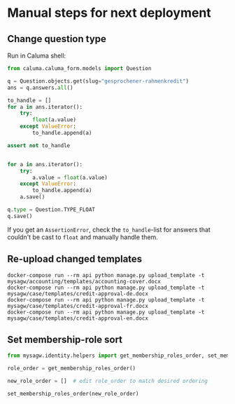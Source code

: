 # Manual steps for next deployment

## Change question type

Run in Caluma shell:

```python
from caluma.caluma_form.models import Question

q = Question.objects.get(slug="gesprochener-rahmenkredit")
ans = q.answers.all()

to_handle = []
for a in ans.iterator():
    try:
        float(a.value)
    except ValueError:
        to_handle.append(a)

assert not to_handle


for a in ans.iterator():
    try:
        a.value = float(a.value)
    except ValueError:
        to_handle.append(a)
    a.save()

q.type = Question.TYPE_FLOAT
q.save()
```

If you get an `AssertionError`, check the `to_handle`-list for answers that couldn't be
cast to `float` and manually handle them.


## Re-upload changed templates

```shell
docker-compose run --rm api python manage.py upload_template -t mysagw/accounting/templates/accounting-cover.docx
docker-compose run --rm api python manage.py upload_template -t mysagw/case/templates/credit-approval-de.docx
docker-compose run --rm api python manage.py upload_template -t mysagw/case/templates/credit-approval-fr.docx
docker-compose run --rm api python manage.py upload_template -t mysagw/case/templates/credit-approval-en.docx
```

## Set membership-role sort

```python
from mysagw.identity.helpers import get_membership_roles_order, set_membership_roles_order

role_order = get_membership_roles_order()

new_role_order = []  # edit role_order to match desired ordering

set_membership_roles_order(new_role_order)
```
